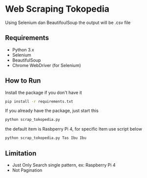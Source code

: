 # Web Scraping Tokopedia

Using Selenium dan BeautifoulSoup the output will be .csv file
## Requirements
- Python 3.x
- Selenium
- BeautifulSoup
- Chrome WebDriver (for Selenium)

## How to Run
Install the package if you don't have it
```bash
pip install -r requirements.txt
```
If you already have the package, just start this
```bash
python scrap_tokopedia.py
```
the default item is Rasbperry Pi 4, for specific Item use script below

```bash
python scrap_tokopedia.py Tas Ibu Ibu
```

## Limitation
- Just Only Search single pattern, ex: Raspberry Pi 4
- Not Pagination